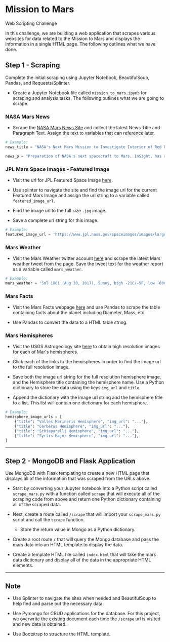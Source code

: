 # Mission to Mars
Web Scripting Challenge

In this challenge, we are building a web application that scrapes various websites for data related to the Mission to Mars and displays the information in a single HTML page. The following outlines what we have done.

## Step 1 - Scraping

Complete the initial scraping using Jupyter Notebook, BeautifulSoup, Pandas, and Requests/Splinter.

* Create a Jupyter Notebook file called `mission_to_mars.ipynb` for scraping and analysis tasks. The following outlines what we are going to scrape.

### NASA Mars News

* Scrape the [NASA Mars News Site](https://mars.nasa.gov/news/) and collect the latest News Title and Paragraph Text. Assign the text to variables that can reference later.

```python
# Example:
news_title = "NASA's Next Mars Mission to Investigate Interior of Red Planet"

news_p = "Preparation of NASA's next spacecraft to Mars, InSight, has ramped up this summer, on course for launch next May from Vandenberg Air Force Base in central California -- the first interplanetary launch in history from America's West Coast."
```

### JPL Mars Space Images - Featured Image

* Visit the url for JPL Featured Space Image [here](https://www.jpl.nasa.gov/spaceimages/?search=&category=Mars).

* Use splinter to navigate the site and find the image url for the current Featured Mars Image and assign the url string to a variable called `featured_image_url`.

* Find the image url to the full size `.jpg` image.

* Save a complete url string for this image.

```python
# Example:
featured_image_url = 'https://www.jpl.nasa.gov/spaceimages/images/largesize/PIA16225_hires.jpg'
```

### Mars Weather

* Visit the Mars Weather twitter account [here](https://twitter.com/marswxreport?lang=en) and scrape the latest Mars weather tweet from the page. Save the tweet text for the weather report as a variable called `mars_weather`.

```python
# Example:
mars_weather = 'Sol 1801 (Aug 30, 2017), Sunny, high -21C/-5F, low -80C/-112F, pressure at 8.82 hPa, daylight 06:09-17:55'
```

### Mars Facts

* Visit the Mars Facts webpage [here](https://space-facts.com/mars/) and use Pandas to scrape the table containing facts about the planet including Diameter, Mass, etc.

* Use Pandas to convert the data to a HTML table string.

### Mars Hemispheres

* Visit the USGS Astrogeology site [here](https://astrogeology.usgs.gov/search/results?q=hemisphere+enhanced&k1=target&v1=Mars) to obtain high resolution images for each of Mar's hemispheres.

* Click each of the links to the hemispheres in order to find the image url to the full resolution image.

* Save both the image url string for the full resolution hemisphere image, and the Hemisphere title containing the hemisphere name. Use a Python dictionary to store the data using the keys `img_url` and `title`.

* Append the dictionary with the image url string and the hemisphere title to a list. This list will contain one dictionary for each hemisphere.

```python
# Example:
hemisphere_image_urls = [
    {"title": "Valles Marineris Hemisphere", "img_url": "..."},
    {"title": "Cerberus Hemisphere", "img_url": "..."},
    {"title": "Schiaparelli Hemisphere", "img_url": "..."},
    {"title": "Syrtis Major Hemisphere", "img_url": "..."},
]
```

- - -

## Step 2 - MongoDB and Flask Application

Use MongoDB with Flask templating to create a new HTML page that displays all of the information that was scraped from the URLs above.

* Start by converting your Jupyter notebook into a Python script called `scrape_mars.py` with a function called `scrape` that will execute all of the scraping code from above and return one Python dictionary containing all of the scraped data.

* Next, create a route called `/scrape` that will import your `scrape_mars.py` script and call the `scrape` function.

  * Store the return value in Mongo as a Python dictionary.

* Create a root route `/` that will query the Mongo database and pass the mars data into an HTML template to display the data.

* Create a template HTML file called `index.html` that will take the mars data dictionary and display all of the data in the appropriate HTML elements. 

- - -

## Note

* Use Splinter to navigate the sites when needed and BeautifulSoup to help find and parse out the necessary data.

* Use Pymongo for CRUD applications for the database. For this project, we overwrite the existing document each time the `/scrape` url is visited and new data is obtained.

* Use Bootstrap to structure the HTML template.
